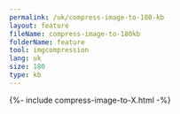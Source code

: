 ```yaml
---
permalink: /uk/compress-image-to-180-kb
layout: feature
fileName: compress-image-to-180kb
folderName: feature
tool: imgcompression
lang: uk
size: 180
type: kb
---
```


{%- include compress-image-to-X.html -%}
